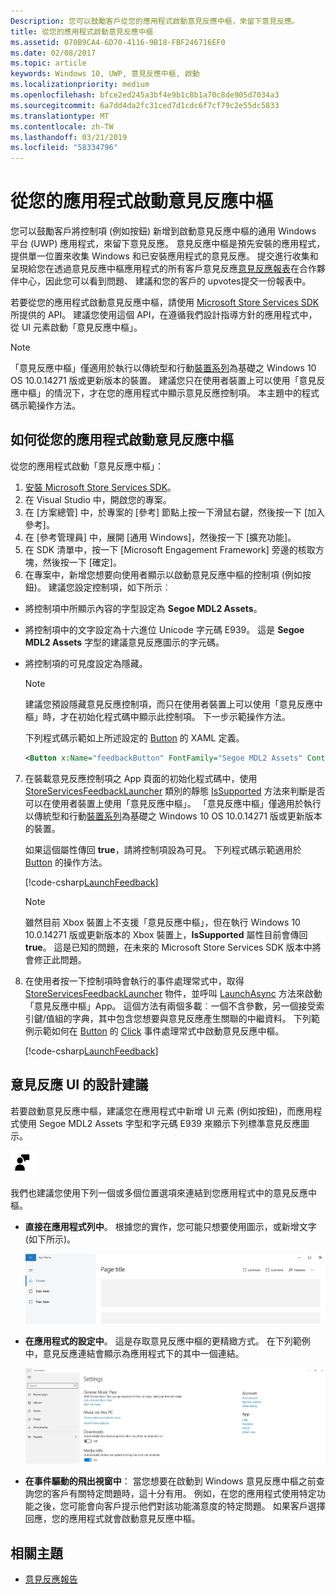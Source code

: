 ```yaml
---
Description: 您可以鼓勵客戶從您的應用程式啟動意見反應中樞，來留下意見反應。
title: 從您的應用程式啟動意見反應中樞
ms.assetid: 070B9CA4-6D70-4116-9B18-FBF246716EF0
ms.date: 02/08/2017
ms.topic: article
keywords: Windows 10, UWP, 意見反應中樞, 啟動
ms.localizationpriority: medium
ms.openlocfilehash: bfce2ed245a3bf4e9b1c8b1a70c8de905d7034a3
ms.sourcegitcommit: 6a7dd4da2fc31ced7d1cdc6f7cf79c2e55dc5833
ms.translationtype: MT
ms.contentlocale: zh-TW
ms.lasthandoff: 03/21/2019
ms.locfileid: "58334796"
---
```

# <a name="launch-feedback-hub-from-your-app"></a>從您的應用程式啟動意見反應中樞

您可以鼓勵客戶將控制項 (例如按鈕) 新增到啟動意見反應中樞的通用 Windows 平台 (UWP) 應用程式，來留下意見反應。 意見反應中樞是預先安裝的應用程式，提供單一位置來收集 Windows 和已安裝應用程式的意見反應。 提交進行收集和呈現給您在透過意見反應中樞應用程式的所有客戶意見反應[意見反應報表](../publish/feedback-report.md)在合作夥伴中心，因此您可以看到問題、 建議和您的客戶的 upvotes提交一份報表中。

若要從您的應用程式啟動意見反應中樞，請使用 [Microsoft Store Services SDK](https://aka.ms/store-em-sdk) 所提供的 API。 建議您使用這個 API，在遵循我們設計指導方針的應用程式中，從 UI 元素啟動「意見反應中樞」。

> [!NOTE]
> 「意見反應中樞」僅適用於執行以傳統型和行動[裝置系列](https://msdn.microsoft.com/windows/uwp/get-started/universal-application-platform-guide#device-families)為基礎之 Windows 10 OS 10.0.14271 版或更新版本的裝置。 建議您只在使用者裝置上可以使用「意見反應中樞」的情況下，才在您的應用程式中顯示意見反應控制項。 本主題中的程式碼示範操作方法。

## <a name="how-to-launch-feedback-hub-from-your-app"></a>如何從您的應用程式啟動意見反應中樞

從您的應用程式啟動「意見反應中樞」：

1. [安裝 Microsoft Store Services SDK](microsoft-store-services-sdk.md#install-the-sdk)。
2. 在 Visual Studio 中，開啟您的專案。
3. 在 \[方案總管\] 中，於專案的 \[參考\] 節點上按一下滑鼠右鍵，然後按一下 \[加入參考\]。
4. 在 \[參考管理員\] 中，展開 \[通用 Windows\]，然後按一下 \[擴充功能\]。
5. 在 SDK 清單中，按一下 \[Microsoft Engagement Framework\] 旁邊的核取方塊，然後按一下 \[確定\]。
6. 在專案中，新增您想要向使用者顯示以啟動意見反應中樞的控制項 (例如按鈕)。 建議您設定控制項，如下所示︰
  * 將控制項中所顯示內容的字型設定為 **Segoe MDL2 Assets**。
  * 將控制項中的文字設定為十六進位 Unicode 字元碼 E939。 這是 **Segoe MDL2 Assets** 字型的建議意見反應圖示的字元碼。
  * 將控制項的可見度設定為隱藏。
    > [!NOTE]
    > 建議您預設隱藏意見反應控制項，而只在使用者裝置上可以使用「意見反應中樞」時，才在初始化程式碼中顯示此控制項。 下一步示範操作方法。

    下列程式碼示範如上所述設定的 [Button](https://docs.microsoft.com/uwp/api/Windows.UI.Xaml.Controls.Button) 的 XAML 定義。

    ```XML
    <Button x:Name="feedbackButton" FontFamily="Segoe MDL2 Assets" Content="&#xE939;" HorizontalAlignment="Left" Margin="138,352,0,0" VerticalAlignment="Top" Visibility="Collapsed"  Click="feedbackButton_Click"/>
    ```

7. 在裝載意見反應控制項之 App 頁面的初始化程式碼中，使用 [StoreServicesFeedbackLauncher](https://docs.microsoft.com/uwp/api/microsoft.services.store.engagement.storeservicesfeedbacklauncher) 類別的靜態 [IsSupported](https://docs.microsoft.com/uwp/api/microsoft.services.store.engagement.storeservicesfeedbacklauncher.issupported) 方法來判斷是否可以在使用者裝置上使用「意見反應中樞」。 「意見反應中樞」僅適用於執行以傳統型和行動[裝置系列](https://msdn.microsoft.com/windows/uwp/get-started/universal-application-platform-guide#device-families)為基礎之 Windows 10 OS 10.0.14271 版或更新版本的裝置。

    如果這個屬性傳回 **true**，請將控制項設為可見。 下列程式碼示範適用於 [Button](https://msdn.microsoft.com/library/windows/apps/windows.ui.xaml.controls.button.aspx) 的操作方法。

    [!code-csharp[LaunchFeedback](./code/StoreSDKSamples/cs/FeedbackPage.xaml.cs#ToggleFeedbackVisibility)]
      > [!NOTE]
      > 雖然目前 Xbox 裝置上不支援「意見反應中樞」，但在執行 Windows 10 10.0.14271 版或更新版本的 Xbox 裝置上，**IsSupported** 屬性目前會傳回 **true**。 這是已知的問題，在未來的 Microsoft Store Services SDK 版本中將會修正此問題。  

8. 在使用者按一下控制項時會執行的事件處理常式中，取得 [StoreServicesFeedbackLauncher](https://docs.microsoft.com/uwp/api/microsoft.services.store.engagement.storeservicesfeedbacklauncher) 物件，並呼叫 [LaunchAsync](https://docs.microsoft.com/uwp/api/microsoft.services.store.engagement.storeservicesfeedbacklauncher.launchasync) 方法來啟動「意見反應中樞」App。 這個方法有兩個多載︰一個不含參數，另一個接受索引鍵/值組的字典，其中包含您想要與意見反應產生關聯的中繼資料。 下列範例示範如何在 [Button](https://docs.microsoft.com/uwp/api/Windows.UI.Xaml.Controls.Button) 的 [Click](https://docs.microsoft.com/uwp/api/windows.ui.xaml.controls.primitives.buttonbase.click) 事件處理常式中啟動意見反應中樞。

    [!code-csharp[LaunchFeedback](./code/StoreSDKSamples/cs/FeedbackPage.xaml.cs#FeedbackButtonClick)]

## <a name="design-recommendations-for-your-feedback-ui"></a>意見反應 UI 的設計建議

若要啟動意見反應中樞，建議您在應用程式中新增 UI 元素 (例如按鈕)，而應用程式使用 Segoe MDL2 Assets 字型和字元碼 E939 來顯示下列標準意見反應圖示。

![意見反應圖示](images/feedback_icon.PNG)

我們也建議您使用下列一個或多個位置選項來連結到您應用程式中的意見反應中樞。
* **直接在應用程式列中**。 根據您的實作，您可能只想要使用圖示，或新增文字 (如下所示)。

  ![意見反應圖示](images/feedback_appbar_placement.png)

* **在應用程式的設定中**。 這是存取意見反應中樞的更精緻方式。 在下列範例中，意見反應連結會顯示為應用程式下的其中一個連結。

  ![意見反應圖示](images/feedback_settings_placement.png)

* **在事件驅動的飛出視窗中**： 當您想要在啟動到 Windows 意見反應中樞之前查詢您的客戶有關特定問題時，這十分有用。 例如，在您的應用程式使用特定功能之後，您可能會向客戶提示他們對該功能滿意度的特定問題。 如果客戶選擇回應，您的應用程式就會啟動意見反應中樞。


## <a name="related-topics"></a>相關主題

* [意見反應報告](../publish/feedback-report.md)
